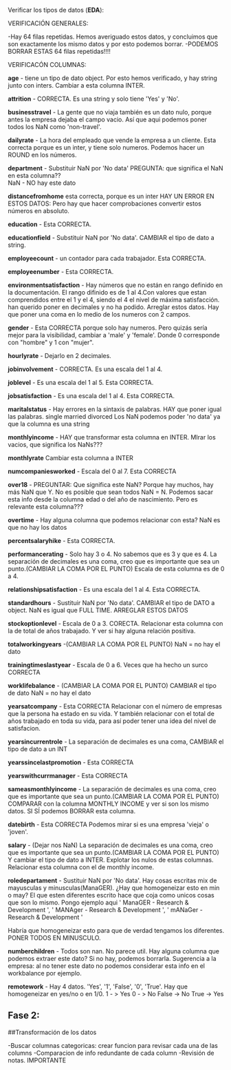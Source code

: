 Verificar los tipos de datos (**EDA**):

VERIFICACIÓN GENERALES:

-Hay 64 filas repetidas. Hemos averiguado estos datos, y concluimos que son exactamente los mismo datos y por esto podemos borrar. 
-PODEMOS BORRAR ESTAS 64 filas repetidas!!!!

VERIFICACÓN COLUMNAS:

**age** - tiene un tipo de dato object. Por esto hemos verificado, y hay string junto con inters.
Cambiar a esta columna INTER.

**attrition**  - CORRECTA. Es una string y solo tiene 'Yes' y 'No'.

**businesstravel** - La gente que no viaja también es un dato nulo, porque antes la empresa dejaba el campo vacio. 
Así que aqui podemos poner todos los NaN como 'non-travel'.

**dailyrate** - La hora del empleado que vende la empresa a un cliente.
            Esta correcta porque es un inter, y tiene solo numeros. 
           Podemos hacer un ROUND en los números. 

**department** - Substituir NaN por 'No data'
PREGUNTA: que significa el NaN en esta columna??  
NaN - NO hay este dato 

**distancefromhome** esta correcta, porque es un inter
                    HAY UN ERROR EN ESTOS DATOS: Pero hay que hacer comprobaciones
                    convertir estos números en absoluto.

**education** - Esta CORRECTA.

**educationfield**  - Substituir NaN por 'No data'.
CAMBIAR el tipo de dato a string.

**employeecount** - un contador para cada trabajador. Esta CORRECTA.

**employeenumber** - Esta CORRECTA.

**environmentsatisfaction** - Hay números que no están en rango definido en la documentación. 
                            El rango difinido es de 1 al 4.Con valores que estan comprendidos entre el 1 y el 4, siendo el 4 el nivel de máxima satisfacción. 
han querido poner en decimales y no ha podido.
Arreglar estos datos. Hay que poner una coma en lo medio de los numeros con 2 campos. 

**gender** - Esta CORRECTA porque solo hay numeros. Pero quizás sería mejor para la visibilidad, cambiar a 'male' y 'female'.
            Donde 0 corresponde con "hombre" y 1 con "mujer". 

**hourlyrate** - Dejarlo en 2 decimales.

**jobinvolvement** - CORRECTA. Es una escala del 1 al 4. 

**joblevel** - Es una escala del 1 al 5. Esta CORRECTA.


**jobsatisfaction** - Es una escala del 1 al 4. Esta CORRECTA.

**maritalstatus** - Hay errores en la sintaxis de palabras. 
HAY que poner igual las palabras. 
single
married
divorced
Los NaN podemos poder 'no data' ya que la columna es una string

**monthlyincome** - HAY que transformar esta columna en INTER. 
MIrar los vacios, que significa los NaNs???


**monthlyrate** Cambiar esta columna a INTER


**numcompaniesworked** - Escala del 0 al 7. Esta CORRECTA

**over18** - PREGUNTAR: Que significa este NaN? Porque hay muchos, hay más NaN que Y.
No es posible que sean todos NaN = N.
Podemos sacar esta info desde la columna edad o del año de nascimiento. 
Pero es relevante esta columna??? 

**overtime** - Hay alguna columna que podemos relacionar con esta? 
NaN es que no hay los datos

**percentsalaryhike** - Esta CORRECTA.

**performancerating** - Solo hay 3 o 4. No sabemos que es 3 y que es 4. La separación de decimales es una coma, creo que es importante que sea un punto.(CAMBIAR LA COMA POR EL PUNTO)
 Escala de esta columna es de 0 a 4. 

**relationshipsatisfaction** - Es una escala del 1 al 4. Esta CORRECTA. 

**standardhours** - Sustituir NaN por 'No data'. CAMBIAR el tipo de DATO a object.
NaN es igual que FULL TIME.
ARREGLAR ESTOS DATOS

**stockoptionlevel** - Escala de 0 a 3. CORECTA.
Relacionar esta columna con la de total de años trabajado. Y ver si hay alguna relación positiva.

**totalworkingyears** -(CAMBIAR LA COMA POR EL PUNTO) 
NaN = no hay el dato

**trainingtimeslastyear** - Escala de 0 a 6. Veces que ha hecho un surco
CORRECTA

**worklifebalance** - (CAMBIAR LA COMA POR EL PUNTO)
CAMBIAR el tipo de dato
NaN = no hay el dato

**yearsatcompany** - Esta CORRECTA
Relacionar con el número de empresas que la persona ha estado en su vida. Y también relacionar con el total de años trabajado en toda su vida, para así poder tener una idea del nivel de satisfacion. 

**yearsincurrentrole** - La separación de decimales es una coma,
CAMBIAR el tipo de dato a un INT 

**yearssincelastpromotion** - Esta CORRECTA

**yearswithcurrmanager** - Esta CORRECTA

**sameasmonthlyincome** - La separación de decimales es una coma, creo que es importante que sea un punto.(CAMBIAR LA COMA POR EL PUNTO)
COMPARAR con la columna MONTHLY INCOME y ver si son los mismo datos. SI SÍ podemos BORRAR esta columna.

**datebirth** - Esta CORRECTA
Podemos mirar si es una empresa 'vieja' o 'joven'.

**salary** - (Dejar nos NaN) La separación de decimales es una coma, creo que es importante que sea un punto.(CAMBIAR LA COMA POR EL PUNTO)
Y cambiar el tipo de dato a INTER. 
Explotar los nulos de estas columnas. 
Relacionar esta columna con el de monthly income.

**roledepartament** - Sustituir NaN por 'No data'. Hay cosas escritas mix de mayusculas y minusculas(ManaGER). ¿Hay que homogeneizar esto en min o may? El que esten diferentes escrito hace que coja como unicos cosas que son lo mismo. Pongo ejemplo aqui
' ManaGER  -  Research & Development ',
' MANAger  -  Research & Development ',
' mANaGer  -  Research & Development '

Habría que homogeneizar esto para que de verdad tengamos los diferentes. 
PONER TODOS EN MINUSCULO.

**numberchildren** - Todos son nan. No parece util. 
Hay alguna columna que podemos extraer este dato? 
Si no hay, podemos borrarla. 
Sugerencia a la empresa: al no tener este dato no podemos considerar esta info en el workbalance por ejemplo.

**remotework** - Hay 4 datos. 'Yes', '1', 'False', '0', 'True'. 
Hay que homogeneizar en yes/no o en 1/0. 
1 - > Yes
0 - > No 
False -> No
True -> Yes


## Fase 2:

##Transformación de los datos

-Buscar columnas categoricas: crear funcion para revisar cada una de las columns
-Comparacion de info redundante de cada column
-Revisión de notas. IMPORTANTE

